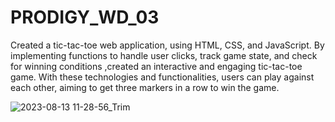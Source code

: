 # PRODIGY_WD_03

Created a tic-tac-toe web application, using HTML, CSS, and JavaScript. By implementing functions to handle user clicks, track game state, and check for winning conditions ,created an interactive and engaging tic-tac-toe game. With these technologies and functionalities, users can play against each other, aiming to get three markers in a row to win the game.

![2023-08-13 11-28-56_Trim](https://github.com/Tanmay7586/PRODIGY_WD_03/assets/94454903/6bea00c3-21f7-4366-8132-cf0b957dab66)
